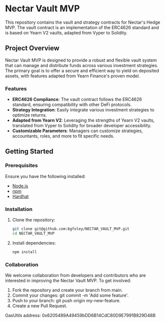 # Nectar Vault MVP

This repository contains the vault and strategy contracts for Nectar's Hedge MVP. The vault contract is an implementation of the ERC4626 standard and is based on Yearn V2 vaults, adapted from Vyper to Solidity.

## Project Overview

Nectar Vault MVP is designed to provide a robust and flexible vault system that can manage and distribute funds across various investment strategies. The primary goal is to offer a secure and efficient way to yield on deposited assets, with features adapted from Yearn Finance's proven model.

### Features

- **ERC4626 Compliance**: The vault contract follows the ERC4626 standard, ensuring compatibility with other DeFi protocols.
- **Strategy Integration**: Easily integrate various investment strategies to optimize returns.
- **Adapted from Yearn V2**: Leveraging the strengths of Yearn V2 vaults, translated from Vyper to Solidity for broader developer accessibility.
- **Customizable Parameters**: Managers can customize strategies, accountants, roles, and more to fit specific needs.

## Getting Started

### Prerequisites

Ensure you have the following installed:

- [Node.js](https://nodejs.org/)
- [npm](https://www.npmjs.com/)
- [Hardhat](https://hardhat.org/)

### Installation

1. Clone the repository:

   ```sh
   git clone git@github.com:bgfoley/NECTAR_VAULT_MVP.git
   cd NECTAR_VAULT_MVP

2. Install dependencies:

    ```sh
    npm install

### Collaboration
We welcome collaboration from developers and contributors who are interested in improving the Nectar Vault MVP. To get involved:

1. Fork the repository and create your branch from main.
2. Commit your changes: git commit -m 'Add some feature'.
3. Push to your branch: git push origin my-new-feature.
4. Create a new Pull Request.


GasUtils address: 0x6205489A49459bDD6B14CdC80D9E7991B829D48B